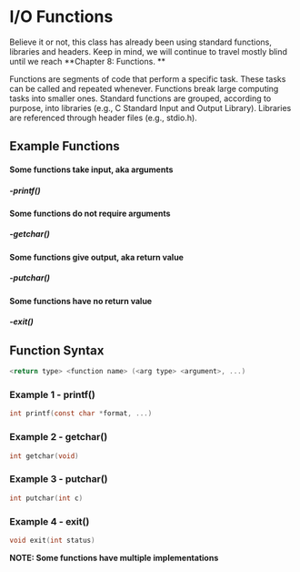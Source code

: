 # I/O Functions

Believe it or not, this class has already been using standard functions, libraries and headers. Keep in mind, we will continue to travel mostly blind until we reach **Chapter 8: Functions. **

Functions are segments of code that perform a specific task. These tasks can be called and repeated whenever. Functions break large computing tasks into smaller ones. Standard functions are grouped, according to purpose, into libraries \(e.g., C Standard Input and Output Library\). Libraries are referenced through header files \(e.g., stdio.h\). 

## Example Functions

#### Some functions take input, aka arguments

##### -printf\(\)

#### Some functions do not require arguments

##### -getchar\(\)

#### Some functions give output, aka return value

##### -putchar\(\)

#### Some functions have no return value

##### -exit\(\)

## Function Syntax

```c
<return type> <function name> (<arg type> <argument>, ...)
```

### Example 1 - printf\(\)

```c
int printf(const char *format, ...)
```

### Example 2 - getchar\(\)

```c
int getchar(void)
```

### Example 3 - putchar\(\)

```c
int putchar(int c)
```

### Example 4 - exit\(\)

```c
void exit(int status)
```

**NOTE: Some functions have multiple implementations**



